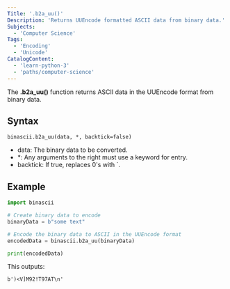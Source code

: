 ```yaml
---
Title: '.b2a_uu()'
Description: 'Returns UUEncode formatted ASCII data from binary data.'
Subjects:
  - 'Computer Science'
Tags:
  - 'Encoding'
  - 'Unicode'
CatalogContent:
  - 'learn-python-3'
  - 'paths/computer-science'
---
```


The **.b2a_uu()** function returns ASCII data in the UUEncode format from binary data.

## Syntax

```pseudo
binascii.b2a_uu(data, *, backtick=false)
```

- data: The binary data to be converted.
- \*: Any arguments to the right must use a keyword for entry.
- backtick: If true, replaces 0's with `.

## Example

```py
import binascii

# Create binary data to encode
binaryData = b"some text"

# Encode the binary data to ASCII in the UUEncode format
encodedData = binascii.b2a_uu(binaryData)

print(encodedData)
```

This outputs:

```shell
b')<V]M92!T97AT\n'
```
